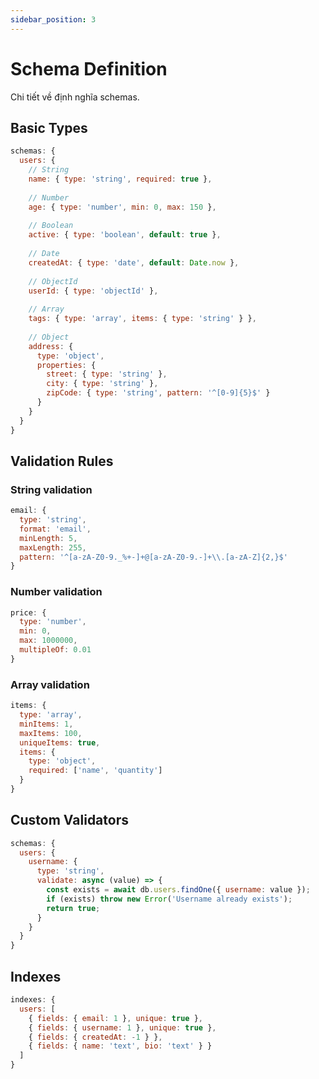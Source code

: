 ```yaml
---
sidebar_position: 3
---
```


# Schema Definition

Chi tiết về định nghĩa schemas.

## Basic Types

```javascript
schemas: {
  users: {
    // String
    name: { type: 'string', required: true },
    
    // Number
    age: { type: 'number', min: 0, max: 150 },
    
    // Boolean
    active: { type: 'boolean', default: true },
    
    // Date
    createdAt: { type: 'date', default: Date.now },
    
    // ObjectId
    userId: { type: 'objectId' },
    
    // Array
    tags: { type: 'array', items: { type: 'string' } },
    
    // Object
    address: {
      type: 'object',
      properties: {
        street: { type: 'string' },
        city: { type: 'string' },
        zipCode: { type: 'string', pattern: '^[0-9]{5}$' }
      }
    }
  }
}
```

## Validation Rules

### String validation
```javascript
email: {
  type: 'string',
  format: 'email',
  minLength: 5,
  maxLength: 255,
  pattern: '^[a-zA-Z0-9._%+-]+@[a-zA-Z0-9.-]+\\.[a-zA-Z]{2,}$'
}
```

### Number validation
```javascript
price: {
  type: 'number',
  min: 0,
  max: 1000000,
  multipleOf: 0.01
}
```

### Array validation
```javascript
items: {
  type: 'array',
  minItems: 1,
  maxItems: 100,
  uniqueItems: true,
  items: {
    type: 'object',
    required: ['name', 'quantity']
  }
}
```

## Custom Validators

```javascript
schemas: {
  users: {
    username: {
      type: 'string',
      validate: async (value) => {
        const exists = await db.users.findOne({ username: value });
        if (exists) throw new Error('Username already exists');
        return true;
      }
    }
  }
}
```

## Indexes

```javascript
indexes: {
  users: [
    { fields: { email: 1 }, unique: true },
    { fields: { username: 1 }, unique: true },
    { fields: { createdAt: -1 } },
    { fields: { name: 'text', bio: 'text' } }
  ]
}